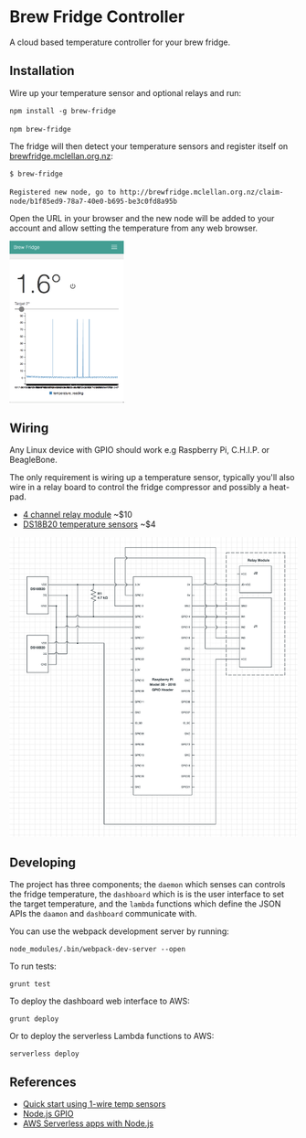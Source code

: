 # Brew Fridge Controller

A cloud based temperature controller for your brew fridge.

## Installation

Wire up your temperature sensor and optional relays and run:

    npm install -g brew-fridge
    
    npm brew-fridge
    
The fridge will then detect your temperature sensors and register itself on [brewfridge.mclellan.org.nz](brewfridge.mclellan.org.nz):

    $ brew-fridge
    
    Registered new node, go to http://brewfridge.mclellan.org.nz/claim-node/b1f85ed9-78a7-40e0-b695-be3c0fd8a95b
    
Open the URL in your browser and the new node will be added to your account and allow setting the temperature from any web browser.

<img src="images/screenshot.png" alt="Drawing" style="width: 200px" />

## Wiring

Any Linux device with GPIO should work e.g Raspberry Pi, C.H.I.P. or BeagleBone. 

The only requirement is wiring up a temperature sensor, typically you'll also wire in a relay board to control the fridge compressor and possibly a heat-pad. 

- [4 channel relay module](http://www.hotmcu.com/4channel-relay-module10a-p-280.html) ~$10
- [DS18B20 temperature sensors](http://datasheets.maximintegrated.com/en/ds/DS18B20.pdf) ~$4


![Schematic](images/schematic.png)

## Developing

The project has three components; the `daemon` which senses can controls the fridge temperature, the `dashboard` which is is the user interface to set the target temperature, and the `lambda` functions which define the JSON APIs the `daamon` and `dashboard` communicate with.

You can use the webpack development server by running:

    node_modules/.bin/webpack-dev-server --open
    
To run tests:

    grunt test
    
To deploy the dashboard web interface to AWS:

    grunt deploy
    
Or to deploy the serverless Lambda functions to AWS:

    serverless deploy

## References

- [Quick start using 1-wire temp sensors](https://learn.adafruit.com/adafruits-raspberry-pi-lesson-11-ds18b20-temperature-sensing/ds18b20)
- [Node.js GPIO](https://www.sitepoint.com/getting-started-with-the-raspberry-pi-gpio-pins-in-node-js/)
- [AWS Serverless apps with Node.js](https://blog.fugue.co/2016-05-05-architecting-a-serverless-web-application-in-aws.html)

